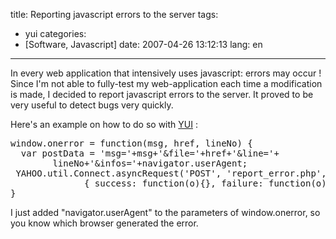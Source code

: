 title: Reporting javascript errors to the server
tags:
- yui
categories:
- [Software, Javascript]
date: 2007-04-26 13:12:13
lang: en
---

In every web application that intensively uses javascript: errors may occur !
Since I'm not able to fully-test my web-application each time a modification is made, I decided to report javascript
errors to the server. It proved to be very useful to detect bugs very quickly.

Here's an example on how to do so with [YUI](http://developer.yahoo.com/yui/) :
<pre>
window.onerror = function(msg, href, lineNo) {
  var postData = 'msg='+msg+'&amp;file='+href+'&amp;line='+
		lineNo+'&amp;infos='+navigator.userAgent;
 YAHOO.util.Connect.asyncRequest('POST', 'report_error.php',
              { success: function(o){}, failure: function(o){} }, postData);
}</pre>
I just added "navigator.userAgent" to the parameters of window.onerror, so you know
which browser generated the error.